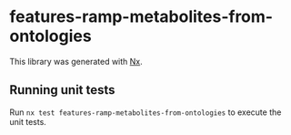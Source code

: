 # features-ramp-metabolites-from-ontologies

This library was generated with [Nx](https://nx.dev).

## Running unit tests

Run `nx test features-ramp-metabolites-from-ontologies` to execute the unit tests.
